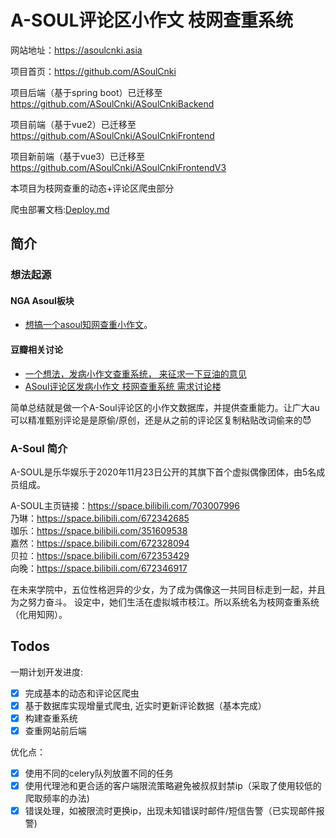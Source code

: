 # A-SOUL评论区小作文 枝网查重系统

网站地址：https://asoulcnki.asia

项目首页：https://github.com/ASoulCnki

项目后端（基于spring boot）已迁移至 https://github.com/ASoulCnki/ASoulCnkiBackend

项目前端（基于vue2）已迁移至 https://github.com/ASoulCnki/ASoulCnkiFrontend

项目新前端（基于vue3）已迁移至 https://github.com/ASoulCnki/ASoulCnkiFrontendV3

本项目为枝网查重的动态+评论区爬虫部分

爬虫部署文档:[Deploy.md](./Deploy.md)
## 简介


### 想法起源
#### NGA Asoul板块 
- [想搞一个asoul知网查重小作文](https://bbs.nga.cn/read.php?tid=27186618)。

#### 豆瓣相关讨论
- [一个想法，发病小作文查重系统， 来征求一下豆油的意见](https://www.douban.com/group/topic/230466414/)
- [ASoul评论区发病小作文 枝网查重系统 需求讨论楼](https://www.douban.com/group/topic/230489644/?start=0)

简单总结就是做一个A-Soul评论区的小作文数据库，并提供查重能力。让广大au可以精准甄别评论是是原偷/原创，还是从之前的评论区复制粘贴改词偷来的😈

### A-Soul 简介

A-SOUL是乐华娱乐于2020年11月23日公开的其旗下首个虚拟偶像团体，由5名成员组成。

A-SOUL主页链接：https://space.bilibili.com/703007996 <br>
乃琳：https://space.bilibili.com/672342685 <br>
珈乐：https://space.bilibili.com/351609538 <br>
嘉然：https://space.bilibili.com/672328094 <br>
贝拉：https://space.bilibili.com/672353429 <br>
向晚：https://space.bilibili.com/672346917 <br>

在未来学院中，五位性格迥异的少女，为了成为偶像这一共同目标走到一起，并且为之努力奋斗。
设定中，她们生活在虚拟城市枝江。所以系统名为枝网查重系统（化用知网）。



## Todos

一期计划开发进度:

- [x] 完成基本的动态和评论区爬虫
- [x] 基于数据库实现增量式爬虫, 近实时更新评论数据（基本完成）
- [x] 构建查重系统
- [x] 查重网站前后端

优化点：

- [x] 使用不同的celery队列放置不同的任务
- [x] 使用代理池和更合适的客户端限流策略避免被叔叔封禁ip（采取了使用较低的爬取频率的办法)
- [x] 错误处理，如被限流时更换ip，出现未知错误时邮件/短信告警（已实现邮件报警)
